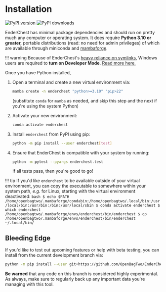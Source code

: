 # Installation

[![PyPI version](https://badge.fury.io/py/enderchest.svg)](https://badge.fury.io/py/enderchest)
![PyPI downloads](https://img.shields.io/pypi/dm/enderchest.svg)

EnderChest has minimal package dependencies and should run on pretty much
any computer or operating system. It does require **Python 3.10 or greater,**
portable distributions (read: no need for admin privileges)  of which are
available through miniconda and
[mambaforge](https://github.com/conda-forge/miniforge#mambaforge).

!!! warning
    Because of EnderChest's
    [heavy reliance on symlinks](../about#symlinks-to-the-rescue), Windows users
    are required to **turn on Developer Mode**.
    [Read more here.](https://blogs.windows.com/windowsdeveloper/2016/12/02/symlinks-windows-10/)

Once you have Python installed,

1. Open a terminal and create a new virtual environment via:
   ```bash
   mamba create -n enderchest "python>=3.10" "pip>22"
   ```
   (substitute `conda` for `mamba` as needed, and skip this step and the next if
    you're using the system Python)

1. Activate your new environment:
    ```bash
    conda activate enderchest
    ```

1. Install `enderchest` from PyPI using pip:
    ```bash
    python -m pip install --user enderchest[test]
    ```

1. Ensure that EnderChest is compatible with your system by running:
    ```bash
    python -m pytest --pyargs enderchest.test
    ```
    If all tests pass, then you're good to go!

!!! tip
    If you'd like `enderchest` to be available outside of your virtual environment,
    you can copy the executable to somewhere within your system path, _e.g._ for
    Linux, starting with the virtual environment deactivated:
    ```bash
    $ echo $PATH
    /home/openbagtwo/.mambaforge/condabin:/home/openbagtwo/.local/bin:/usr/local/bin:/usr/bin:/bin:/usr/local/sbin
    $ conda activate enderchest
    $ which enderchest
    /home/openbagtwo/.mambaforge/envs/enderchest/bin/enderchest
    $ cp /home/openbagtwo/.mambaforge/envs/enderchest/bin/enderchest ~/.local/bin/
    ```

## Bleeding Edge

If you'd like to test out upcoming features or help with beta testing, you
can install from the current development branch via:

```bash
python -m pip install --user git+https://github.com/OpenBagTwo/EnderChest.git@dev#egg=enderchest[test]
```

**Be warned** that any code on this branch is considered highly experimental.
As always, make sure to regularly back up any important data you're managing
with this tool.
